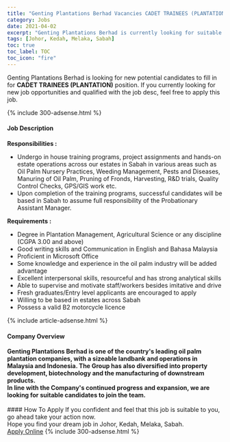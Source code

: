 ```yaml
---
title: "Genting Plantations Berhad Vacancies CADET TRAINEES (PLANTATION)" 
category: Jobs 
date: 2021-04-02 
excerpt: "Genting Plantations Berhad is currently looking for suitable person to fill in the CADET TRAINEES (PLANTATION) which based in Johor, Kedah, Melaka, Sabah" 
tags: [Johor, Kedah, Melaka, Sabah] 
toc: true 
toc_label: TOC 
toc_icon: "fire" 
--- 
```


<p>Genting Plantations Berhad is looking for new potential candidates to fill in for <b>CADET TRAINEES (PLANTATION)</b> position. If you currently looking for new job opportunities and qualified with the job desc, feel free to apply this job.
</p>{% include 300-adsense.html %} 
<div><div><h4>Job Description</h4></div><div><div><span><div><div><div><strong>Responsibilities :</strong></div><ul><li>Undergo in house training programs, project assignments and hands-on estate operations across our estates in Sabah in various areas such as Oil Palm Nursery Practices, Weeding Management, Pests and Diseases, Manuring of Oil Palm, Pruning of Fronds, Harvesting, R&amp;D trials, Quality Control Checks, GPS/GIS work&#160;etc.</li><li>Upon completion of the training programs, successful candidates will be based in Sabah to assume full responsibility of the Probationary Assistant Manager.</li></ul></div><div><strong>Requirements :</strong></div><div><ul><li>Degree in Plantation Management, Agricultural Science or any discipline (CGPA 3.00 and above)</li><li>Good writing skills and Communication in English and Bahasa Malaysia</li><li>Proficient in Microsoft Office</li><li>Some knowledge and experience in the oil palm industry will be added advantage</li><li>Excellent interpersonal skills, resourceful and has strong analytical skills</li><li>Able to supervise and motivate staff/workers besides imitative and drive</li><li>Fresh graduates/Entry level applicants are encouraged to apply</li><li>Willing to be based in estates across Sabah</li><li>Possess a valid B2 motorcycle licence</li></ul></div></div></span></div></div></div> 
{% include article-adsense.html %} 
<div><div><h4>Company Overview</h4></div><div><div><span><div><div>
<strong>Genting Plantations Berhad is one of the country's leading oil palm plantation companies, with a sizeable landbank and operations in Malaysia and Indonesia. The Group </strong><strong>has also diversified into property development, biotechnology and the manufacturing of downstream products.</strong></div>
<div>
<strong>In line with the Company's continued progress and expansion, we are looking for suitable candidates to join the team.</strong><br>
	&#160;</div></div></span></div></div></div> 
#### How To Apply 
If you confident and feel that this job is suitable to you, go ahead take your action now. <br/> 
Hope you find your dream job in Johor, Kedah, Melaka, Sabah. <br/> 
<a href="https://www.jobstreet.com.my/en/job/cadet-trainees-plantation-4523569?jobId=jobstreet-my-job-4523569&" class="btn btn--info" target="_blank" rel="nofollow noopenner">Apply Online</a> 
{% include 300-adsense.html %} 